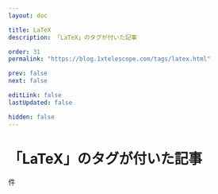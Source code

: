 ```yaml
---
layout: doc

title: LaTeX
description: 「LaTeX」のタグが付いた記事

order: 31
permalink: "https://blog.1xtelescope.com/tags/latex.html"

prev: false
next: false

editLink: false
lastUpdated: false

hidden: false
---
```


<script lang="ts" setup>
    import TaggedPostList   from "../.vitepress/components/TaggedPostList.vue"
    import PostCounter      from "../.vitepress/components/PostCounter.vue"
</script>

# 「LaTeX」のタグが付いた記事

<span class="text-base"><PostCounter tag="latex" /></span>件

<TaggedPostList tag="latex" />
